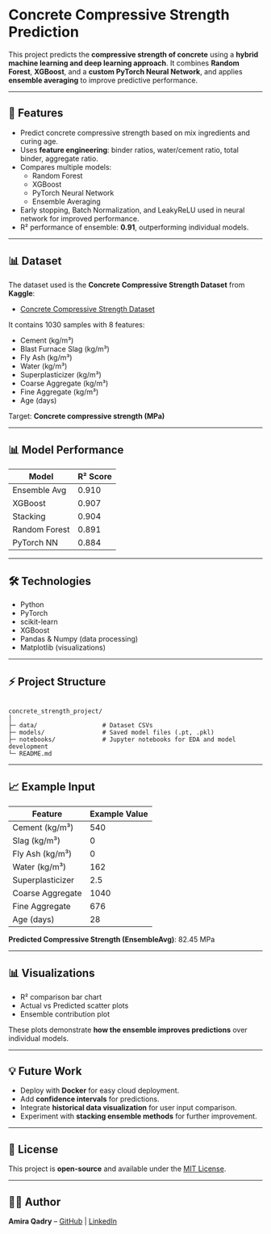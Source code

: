 # Concrete Compressive Strength Prediction

This project predicts the **compressive strength of concrete** using a **hybrid machine learning and deep learning approach**. It combines **Random Forest**, **XGBoost**, and a **custom PyTorch Neural Network**, and applies **ensemble averaging** to improve predictive performance.

---

## 🌟 Features

- Predict concrete compressive strength based on mix ingredients and curing age.
- Uses **feature engineering**: binder ratios, water/cement ratio, total binder, aggregate ratio.
- Compares multiple models:
  - Random Forest
  - XGBoost
  - PyTorch Neural Network
  - Ensemble Averaging
- Early stopping, Batch Normalization, and LeakyReLU used in neural network for improved performance.
- R² performance of ensemble: **0.91**, outperforming individual models.

---

## 📊 Dataset

The dataset used is the **Concrete Compressive Strength Dataset** from **Kaggle**:

- [Concrete Compressive Strength Dataset](https://www.kaggle.com/datasets/elikplim/concrete-compressive-strength-data-set)

It contains 1030 samples with 8 features:

- Cement (kg/m³)  
- Blast Furnace Slag (kg/m³)  
- Fly Ash (kg/m³)  
- Water (kg/m³)  
- Superplasticizer (kg/m³)  
- Coarse Aggregate (kg/m³)  
- Fine Aggregate (kg/m³)  
- Age (days)  

Target: **Concrete compressive strength (MPa)**

---

## 📊 Model Performance

| Model          | R² Score |
|----------------|----------|
| Ensemble Avg   | 0.910    |
| XGBoost        | 0.907    |
| Stacking       | 0.904    |
| Random Forest  | 0.891    |
| PyTorch NN     | 0.884    |

---

## 🛠️ Technologies

- Python 
- PyTorch
- scikit-learn
- XGBoost
- Pandas & Numpy (data processing)
- Matplotlib (visualizations)

---

## ⚡ Project Structure

```

concrete_strength_project/
│
├─ data/                  # Dataset CSVs
├─ models/                # Saved model files (.pt, .pkl)
├─ notebooks/             # Jupyter notebooks for EDA and model development
└─ README.md

````

---

## 📈 Example Input

| Feature          | Example Value |
| ---------------- | ------------- |
| Cement (kg/m³)   | 540           |
| Slag (kg/m³)     | 0             |
| Fly Ash (kg/m³)  | 0             |
| Water (kg/m³)    | 162           |
| Superplasticizer | 2.5           |
| Coarse Aggregate | 1040          |
| Fine Aggregate   | 676           |
| Age (days)       | 28            |

**Predicted Compressive Strength (EnsembleAvg)**: 82.45 MPa

---

## 📊 Visualizations

* R² comparison bar chart
* Actual vs Predicted scatter plots
* Ensemble contribution plot

These plots demonstrate **how the ensemble improves predictions** over individual models.

---

## 💡 Future Work

* Deploy with **Docker** for easy cloud deployment.
* Add **confidence intervals** for predictions.
* Integrate **historical data visualization** for user input comparison.
* Experiment with **stacking ensemble methods** for further improvement.

---

## 📄 License

This project is **open-source** and available under the [MIT License](LICENSE).

---

## 👩‍💻 Author

**Amira Qadry** – [GitHub](https://github.com/yourusername) | [LinkedIn](https://www.linkedin.com/in/amiraqadry/)
